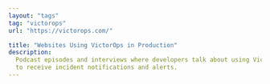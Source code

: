 ```yaml
---
layout: "tags"
tag: "victorops"
url: "https://victorops.com/"

title: "Websites Using VictorOps in Production"
description:
  Podcast episodes and interviews where developers talk about using VictorOps
  to receive incident notifications and alerts.
---
```

